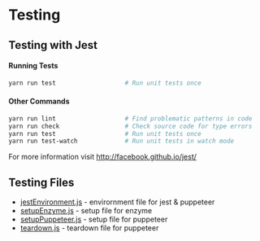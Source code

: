 # Testing

## Testing with Jest

#### Running Tests

```bash
yarn run test                   # Run unit tests once
```

#### Other Commands

```bash
yarn run lint                   # Find problematic patterns in code
yarn run check                  # Check source code for type errors
yarn run test                   # Run unit tests once
yarn run test-watch             # Run unit tests in watch mode
```

For more information visit http://facebook.github.io/jest/

## Testing Files

- [jestEnvironment.js](./jestEnvironment.js) - envirornment file for jest & puppeteer
- [setupEnzyme.js](./setupEnzyme.js) - setup file for enzyme
- [setupPuppeteer.js](./setupPuppeteer.js) - setup file for puppeteer
- [teardown.js](./teardown.js) - teardown file for puppeteer
